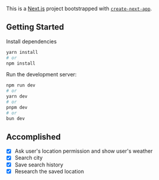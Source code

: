 This is a [Next.js](https://nextjs.org) project bootstrapped with [`create-next-app`](https://nextjs.org/docs/app/api-reference/cli/create-next-app).

## Getting Started

Install dependencies

```bash
yarn install
# or
npm install
```

Run the development server:

```bash
npm run dev
# or
yarn dev
# or
pnpm dev
# or
bun dev
```

## Accomplished

- [x] Ask user's location permission and show user's weather
- [x] Search city
- [x] Save search history
- [x] Research the saved location
